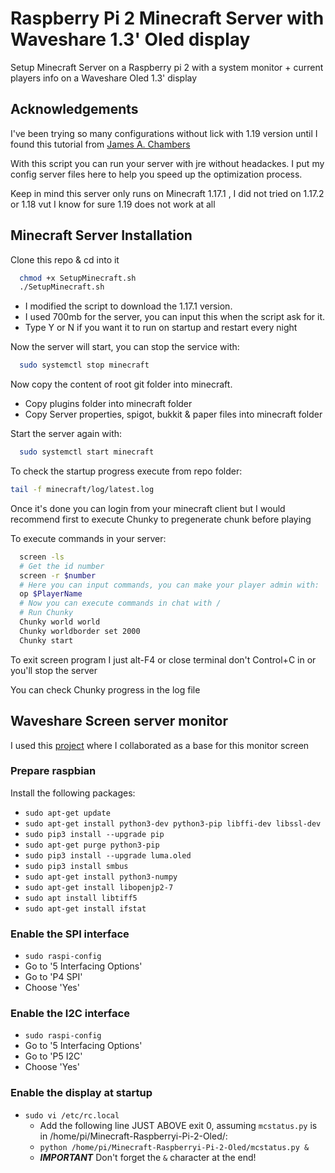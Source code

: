 # Raspberry Pi 2 Minecraft Server with Waveshare 1.3' Oled display
Setup Minecraft Server on a Raspberry pi 2 with a system monitor + current players info on a Waveshare Oled 1.3' display

## Acknowledgements

I've been trying so many configurations without lick with 1.19 version until I found this tutorial from [James A. Chambers](https://jamesachambers.com/raspberry-pi-minecraft-server-script-with-startup-service/)

With this script you can run your server with jre without headackes. I put my config server files here to help you speed up the optimization process.

Keep in mind this server only runs on Minecraft 1.17.1 , I did not tried on 1.17.2 or 1.18 vut I know for sure 1.19 does not work at all
## Minecraft Server Installation

Clone this repo & cd into it

```bash
  chmod +x SetupMinecraft.sh 
  ./SetupMinecraft.sh
```

- I modified the script to download the 1.17.1 version.
- I used 700mb for the server, you can input this when the script ask for it.
- Type Y or N if you want it to run on startup and restart every night

Now the server will start, you can stop the service with:

```bash
  sudo systemctl stop minecraft
```

Now copy the content of root git folder into minecraft.

- Copy plugins folder into minecraft folder
- Copy Server properties, spigot, bukkit & paper files into minecraft folder

Start the server again with:

```bash
  sudo systemctl start minecraft
```

To check the startup progress execute from repo folder:

```bash
tail -f minecraft/log/latest.log
```
Once it's done you can login from your minecraft client but I would recommend first to execute Chunky to pregenerate chunk before playing

To execute commands in your server:

```bash
  screen -ls 
  # Get the id number
  screen -r $number 
  # Here you can input commands, you can make your player admin with:
  op $PlayerName
  # Now you can execute commands in chat with / 
  # Run Chunky
  Chunky world world
  Chunky worldborder set 2000
  Chunky start
```
To exit screen program I just alt-F4 or close terminal don't Control+C in or you'll stop the server

You can check Chunky progress in the log file


## Waveshare Screen server monitor

I used this [project](https://github.com/pangduckwai/PiDisplay) where I collaborated as a base for this monitor screen

### Prepare raspbian
Install the following packages:
* `sudo apt-get update`
* `sudo apt-get install python3-dev python3-pip libffi-dev libssl-dev`
* `sudo pip3 install --upgrade pip`
* `sudo apt-get purge python3-pip`
* `sudo pip3 install --upgrade luma.oled`
* `sudo pip3 install smbus`
* `sudo apt-get install python3-numpy`
* `sudo apt-get install libopenjp2-7`
* `sudo apt install libtiff5`
* `sudo apt-get install ifstat`

### Enable the SPI interface
* `sudo raspi-config`
* Go to '5 Interfacing Options'
* Go to 'P4 SPI'
* Choose 'Yes'

### Enable the I2C interface
* `sudo raspi-config`
* Go to '5 Interfacing Options'
* Go to 'P5 I2C'
* Choose 'Yes'

### Enable the display at startup
* `sudo vi /etc/rc.local`
  * Add the following line JUST ABOVE exit 0, assuming `mcstatus.py` is in /home/pi/Minecraft-Raspberryi-Pi-2-Oled/:
  * `python /home/pi/Minecraft-Raspberryi-Pi-2-Oled/mcstatus.py &`
  * _**IMPORTANT**_ Don't forget the `&` character at the end!
